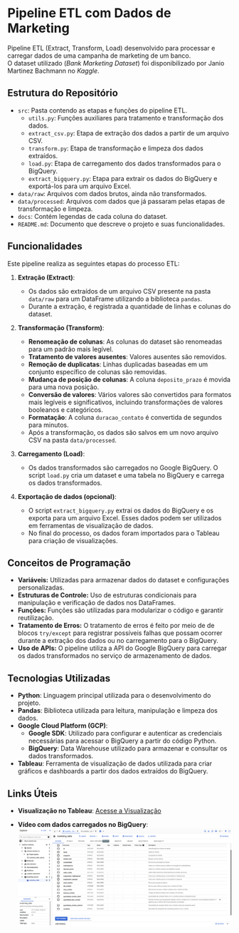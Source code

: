 # Pipeline ETL com Dados de Marketing

Pipeline ETL (Extract, Transform, Load) desenvolvido para processar e carregar dados de uma campanha de marketing de um banco.  
O dataset utilizado (*Bank Marketing Dataset*) foi disponibilizado por Janio Martinez Bachmann no *Kaggle*.

## Estrutura do Repositório

- `src`: Pasta contendo as etapas e funções do pipeline ETL.
  - `utils.py`: Funções auxiliares para tratamento e transformação dos dados.
  - `extract_csv.py`: Etapa de extração dos dados a partir de um arquivo CSV.
  - `transform.py`: Etapa de transformação e limpeza dos dados extraídos.
  - `load.py`: Etapa de carregamento dos dados transformados para o BigQuery.
  - `extract_bigquery.py`: Etapa para extrair os dados do BigQuery e exportá-los para um arquivo Excel.
- `data/raw`: Arquivos com dados brutos, ainda não transformados.
- `data/processed`: Arquivos com dados que já passaram pelas etapas de transformação e limpeza.
- `docs`: Contém legendas de cada coluna do dataset.
- `README.md`: Documento que descreve o projeto e suas funcionalidades.

## Funcionalidades

Este pipeline realiza as seguintes etapas do processo ETL:

1. **Extração (Extract)**:
   - Os dados são extraídos de um arquivo CSV presente na pasta `data/raw` para um DataFrame utilizando a biblioteca `pandas`.
   - Durante a extração, é registrada a quantidade de linhas e colunas do dataset.

2. **Transformação (Transform)**:
   - **Renomeação de colunas**: As colunas do dataset são renomeadas para um padrão mais legível.
   - **Tratamento de valores ausentes**: Valores ausentes são removidos.
   - **Remoção de duplicatas**: Linhas duplicadas baseadas em um conjunto específico de colunas são removidas.
   - **Mudança de posição de colunas**: A coluna `deposito_prazo` é movida para uma nova posição.
   - **Conversão de valores**: Vários valores são convertidos para formatos mais legíveis e significativos, incluindo transformações de valores booleanos e categóricos.
   - **Formatação**: A coluna `duracao_contato` é convertida de segundos para minutos.
   - Após a transformação, os dados são salvos em um novo arquivo CSV na pasta `data/processed`.

3. **Carregamento (Load)**:
   - Os dados transformados são carregados no Google BigQuery. O script `load.py` cria um dataset e uma tabela no BigQuery e carrega os dados transformados.
   
4. **Exportação de dados (opcional)**:
   - O script `extract_bigquery.py` extrai os dados do BigQuery e os exporta para um arquivo Excel. Esses dados podem ser utilizados em ferramentas de visualização de dados.
   - No final do processo, os dados foram importados para o Tableau para criação de visualizações.

## Conceitos de Programação

- **Variáveis:** Utilizadas para armazenar dados do dataset e configurações personalizadas.
- **Estruturas de Controle:** Uso de estruturas condicionais para manipulação e verificação de dados nos DataFrames.
- **Funções:** Funções são utilizadas para modularizar o código e garantir reutilização.
- **Tratamento de Erros:** O tratamento de erros é feito por meio de de blocos `try/except` para registrar possíveis falhas que possam ocorrer durante a extração dos dados ou no carregamento para o BigQuery.
- **Uso de APIs:** O pipeline utiliza a API do Google BigQuery para carregar os dados transformados no serviço de armazenamento de dados.

## Tecnologias Utilizadas

- **Python**: Linguagem principal utilizada para o desenvolvimento do projeto.
- **Pandas**: Biblioteca utilizada para leitura, manipulação e limpeza dos dados.
- **Google Cloud Platform (GCP)**:
  - **Google SDK**: Utilizado para configurar e autenticar as credenciais necessárias para acessar o BigQuery a partir do código Python.
  - **BigQuery**: Data Warehouse utilizado para armazenar e consultar os dados transformados.
- **Tableau**: Ferramenta de visualização de dados utilizada para criar gráficos e dashboards a partir dos dados extraídos do BigQuery.

## Links Úteis

- **Visualização no Tableau**: [Acesse a Visualização](https://public.tableau.com/app/profile/anavioliveira/viz/DashboardCampanhadeMarketingdeBanco/DashboardCampanhadeMarketingdeBanco)

- **Vídeo com dados carregados no BigQuery**: [![Acesse a Demonstração](assets/demo/thumbnail.png)](assets/demo/pipeline_marketing_bigquery.mp4)
